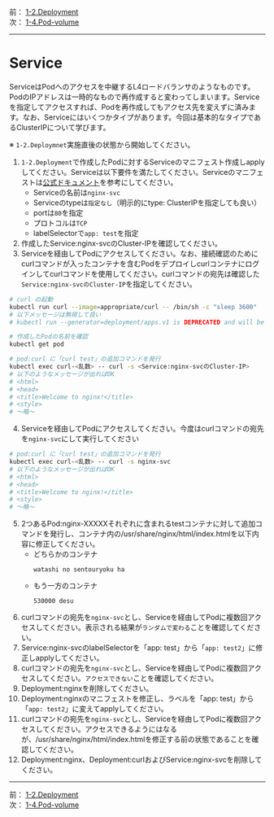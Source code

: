 前： [1-2.Deployment](1-2.Deployment.md)  
次： [1-4.Pod-volume](1-4.Pod-volume.md)

---

# Service
ServiceはPodへのアクセスを中継するL4ロードバランサのようなものです。PodのIPアドレスは一時的なもので再作成すると変わってしまいます。Serviceを指定してアクセスすれば、Podを再作成してもアクセス先を変えずに済みます。なお、Serviceにはいくつかタイプがあります。今回は基本的なタイプであるClusterIPについて学びます。

※ ``1-2.Deploymnet``実施直後の状態から開始してください。

1. ``1-2.Deployment``で作成したPodに対するServiceのマニフェスト作成しapplyしてください。Serviceは以下要件を満たしてください。Serviceのマニフェストは[公式ドキュメント](https://kubernetes.io/docs/concepts/services-networking/service/#defining-a-service)を参考にしてください。
   - Serviceの名前は``nginx-svc``
   - Serviceのtypeは``指定なし``（明示的にtype: ClusterIPを指定しても良い）
   - portは``80``を指定
   - プロトコルは``TCP``
   - labelSelectorで``app: test``を指定
2. 作成したService:nginx-svcのCluster-IPを確認してください。
3. Serviceを経由してPodにアクセスしてください。なお、接続確認のためにcurlコマンドが入ったコンテナを含むPodをデプロイしcurlコンテナにログインしてcurlコマンドを使用してください。curlコマンドの宛先は確認した``Service:nginx-svcのCluster-IP``を指定してください。
``` sh
# curl の起動
kubectl run curl --image=appropriate/curl -- /bin/sh -c "sleep 3600"
# 以下メッセージは無視して良い
# kubectl run --generator=deployment/apps.v1 is DEPRECATED and will be removed in a future version. Use kubectl run nerator=run-pod/v1 or kubectl create instead.

# 作成したPodの名前を確認
kubectl get pod

# pod:curl に「curl test」の追加コマンドを発行
kubectl exec curl-<乱数> -- curl -s <Service:nginx-svcのCluster-IP>
# 以下のようなメッセージが出ればOK
# <html>
# <head>
# <title>Welcome to nginx!</title>
# <style>
# 〜略〜
```
4. Serviceを経由してPodにアクセスしてください。今度はcurlコマンドの宛先を``nginx-svc``にして実行してください
``` sh
# pod:curl に「curl test」の追加コマンドを発行
kubectl exec curl-<乱数> -- curl -s nginx-svc
# 以下のようなメッセージが出ればOK
# <html>
# <head>
# <title>Welcome to nginx!</title>
# <style>
# 〜略〜
```
5. 2つあるPod:nginx-XXXXXそれぞれに含まれるtestコンテナに対して追加コマンドを発行し、コンテナ内の/usr/share/nginx/html/index.htmlを以下内容に修正してください。
   - どちらかのコンテナ
     ```
     watashi no sentouryoku ha
     ```
   - もう一方のコンテナ
     ```
     530000 desu
     ```
6. curlコマンドの宛先を``nginx-svc``とし、Serviceを経由してPodに複数回アクセスしてください。表示される結果が``ランダムで変わる``ことを確認してください。
7. Service:nginx-svcのlabelSelectorを「app: test」から「``app: test2``」に修正しapplyしてください。
8. curlコマンドの宛先を``nginx-svc``とし、Serviceを経由してPodに複数回アクセスしてください。``アクセスできない``ことを確認してください。
9. Deployment:nginxを削除してください。
10. Deployment:nginxのマニフェストを修正し、ラベルを「app: test」から「``app: test2``」に変えてapplyしてください。
11. curlコマンドの宛先を``nginx-svc``とし、Serviceを経由してPodに複数回アクセスしてください。アクセスできるようにはなるが、/usr/share/nginx/html/index.htmlを修正する前の状態であることを確認してください。
12. Deployment:nginx、Deployment:curlおよびService:nginx-svcを削除してください。

---

前： [1-2.Deployment](1-2.Deployment.md)  
次： [1-4.Pod-volume](1-4.Pod-volume.md)
